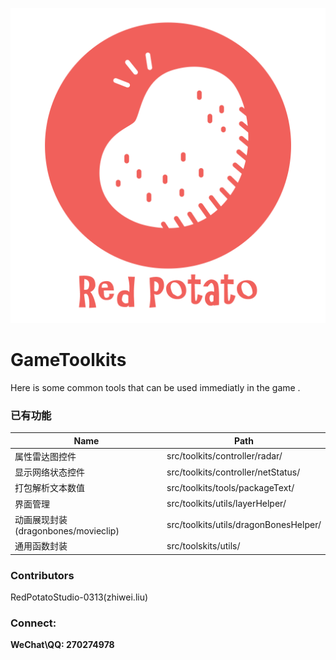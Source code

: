 ![GitHub set up-w200](https://github.com/BlackStar0313/gameToolkits/blob/master/imgPreview/icon_red_potato.png?raw=true)

# GameToolkits
Here is some common tools that can be used immediatly in the game .



### 已有功能
Name | Path
-------------- | ------------
属性雷达图控件 | src/toolkits/controller/radar/
显示网络状态控件 | src/toolkits/controller/netStatus/
打包解析文本数值 | src/toolkits/tools/packageText/
界面管理	| src/toolkits/utils/layerHelper/
动画展现封装(dragonbones/movieclip) | src/toolkits/utils/dragonBonesHelper/
通用函数封装 | src/toolskits/utils/

### Contributors
RedPotatoStudio-0313(zhiwei.liu)



### Connect:
**WeChat\QQ: 270274978**



